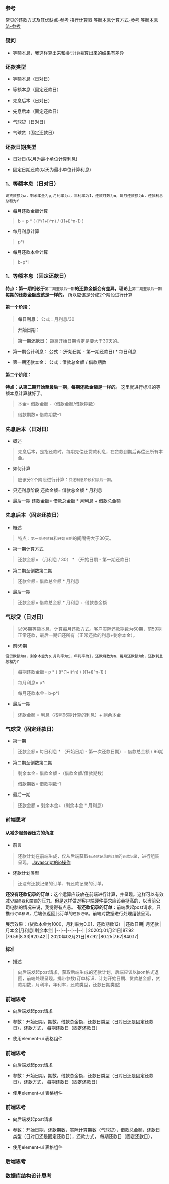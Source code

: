 ### 参考

[常见的还款方式及其优缺点-参考](https://www.sohu.com/a/309095754_120114588)
[招行计算器](http://www.cmbchina.com/CmbWebPubInfo/Cal_Loan_Per.aspx)
[等额本息计算方式-参考](https://baike.baidu.com/item/%E7%AD%89%E9%A2%9D%E6%9C%AC%E6%81%AF)
[等额本息法-参考](https://baike.baidu.com/item/%E7%AD%89%E9%A2%9D%E6%9C%AC%E6%81%AF%E6%B3%95/11049926?fr=aladdin)

### 疑问

-   等额本息，我这样算出来和`招行计算器`算出来的结果有差异

### 还款类型

-   等额本息（日对日）

-   等额本息（固定还款日）

-   先息后本（日对日）

-   先息后本（固定还款日）

-   气球贷（日对日）

-   气球贷（固定还款日）

### 还款日期类型

-   日对日(以月为最小单位计算利息)

-   固定日期还款(以天为最小单位计算利息)

### 1、等额本息（日对日）

`设贷款额为a，剩余本金为p,月利率为i，年利率为I，还款月数为n，每月还款额为b，还款利息总和为Y`

-   每月还款金额计算

>   b = p \* ( (i\*(1+i)\^n) / ((1+i)\^n-1) )

-   每月利息计算

>   p\*i

-   每月还款本金计算

>   b-p\*i

### 1、等额本息（固定还款日）

**特点：第一期相较于**`第二期至最后一期`**的还款金额会有差异，理论上**`第二期至最后一期`**每期的还款金额应该是一样的。**
所以应该是分成2个阶段进行计算

#### 第一个阶段：

>   **每日利息：** 公式：月利息/30

>   **开始日期：**

>   **第一期还款日：** 距离开始日期肯定是要大于30天的。

-   第一期合计利息： 公式：(开始日期 - 第一期还款日) \* 每日利息

-   第一期还款本金： 公式：借款总金额 / 借款期数

#### 第二个阶段：

**特点：从第二期开始至最后一期，每期还款金额是一样的。**
这里就进行标准的等额本息计算就好了。

>   本金= 借款金额 -（借款金额/借款期数）

>   借款期数= 借款期数-1

### 先息后本（日对日）

-   概述

>   先息后本，是指还款时，每期先偿还贷款利息，在贷款到期后再偿还所有本金。

-   如何计算

>   应该分2个阶段进行计算：`只还利息阶段`和`最后一期`。

-   只还利息阶段 还款金额= 借款总金额 \* 月利息

-   最后一期 还款金额= 借款总金额 \* 月利息 + 借款总金额

### 先息后本（固定还款日）

-   概述

>   特点：`第一期还款日`和`开始日期`的间隔需大于30天。

-   第一期计算方式

>   还款金额= （月利息 / 30） \* （开始日期 - 第一期还款日）

-   第二期至倒数第二期

>   还款金额= 借款总金额 \* 月利息

-   最后一期

>   还款金额= 借款总金额 \* 月利息 + 借款总金额

### 气球贷（日对日）

>   以96期等额本息，计算每月还款方式。客户实际还款期数为60期，前59期正常还款，最后一期归还所有（正常还款的利息+剩余本金）。

-   前59期

`设贷款额为a，剩余本金为p,月利率为i，年利率为I，还款月数为n，每月还款额为b，还款利息总和为Y`

>   每期还款金额= p \* ( (i\*(1+i)\^n) / ((1+i)\^n-1) )

>   每月利息= p\*i

>   每月还款本金= b-p\*i

-   最后一期

>   还款金额 = 利息（按照96期计算的利息）+ 剩余本金

### 气球贷（固定还款日）

-   第一期

>   还款金额= 每日利息 \* （开始日期 - 第一次还款日期）+ 借款总金额 / 96期

-   第二期至倒数第二期

>   剩余本金= 借款金额 -（借款金额/借款期数）

>   借款期数= 借款期数-1

-   最后一期

>   还款金额 = 剩余本金+（剩余本金 \* 月利息）

### 前端思考

#### 从减少服务器压力的角度

-   前言

>   还款计划在前端生成，仅从后端获取`有还款记录的订单`的`还款记录`，进行组装呈现。
>   [Javascript的io操作](https://www.cnblogs.com/mafeng/p/5225391.html)

-   还款计划类型

>   还没有还款记录的订单、有还款记录的订单。

**还没有还款记录的订单**：这个运算应该放在前端进行计算，并呈现。这样可以有效减少`服务器`和`带宽`的压力。但是这样做对客户端硬件要求应该会挺高的，以当前公司电脑的情况来说，我觉得有点悬。
**有还款记录的订单**：前端发起post请求，只携带`订单标识`，后端仅返回此订单的`还款记录`。前端对数据进行处理组装呈现。

展示效果：（贷款本金为1000，月利率为0.01，还款期数12） \|还款日期\| 月还款
\|月本金\|月利息\|剩余本金\| \|--\|--\|--\|--\|--\| \| 2020年01月21日\|87.92
\|79.59\|8.33\|920.42\| \| 2020年02月21日\|87.92 \|80.25\|7.67\|840.17\|

#### 标准

-   描述

>   向后端发起post请求，获取后端生成的还款计划，后端应该以json格式返回，前端处理呈现。携带参数(订单标识、计划开始日期、贷款总金额，贷款期数，月利率，年利率，还款类型，还款日期类型)

### 前端思考

-   向后端发起post请求

-   参数：开始日期，期数，借款总金额，还款日类型（日对日还是固定还款日），还款方式，
    每期还款日（固定还款日）

-   使用element-ui 表格组件

### 前端思考

-   向后端发起post请求

-   参数：开始日期，期数，借款总金额，还款日类型（日对日还是固定还款日），还款方式，
    每期还款日（固定还款日）

-   使用element-ui 表格组件

### 前端思考

-   向后端发起post请求

-   参数：开始日期，还款期数，实际计算期数（气球贷），借款总金额，还款日类型（日对日还是固定还款日），还款方式，
    每期还款日（固定还款日），

-   使用element-ui 表格组件

### 后端思考

### 数据库结构设计思考
